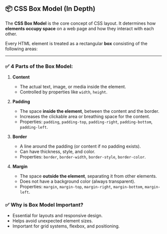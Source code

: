 ## 📦 CSS Box Model (In Depth)

The **CSS Box Model** is the core concept of CSS layout. It determines how **elements occupy space** on a web page and how they interact with each other.

Every HTML element is treated as a rectangular **box** consisting of the following areas:

---

### ✅ 4 Parts of the Box Model:
1. **Content**  
   - The actual text, image, or media inside the element.
   - Controlled by properties like `width`, `height`.

2. **Padding**  
   - The space **inside the element**, between the content and the border.
   - Increases the clickable area or breathing space for the content.
   - Properties: `padding`, `padding-top`, `padding-right`, `padding-bottom`, `padding-left`.

3. **Border**  
   - A line around the padding (or content if no padding exists).
   - Can have thickness, style, and color.
   - Properties: `border`, `border-width`, `border-style`, `border-color`.

4. **Margin**  
   - The space **outside the element**, separating it from other elements.
   - Does not have a background color (always transparent).
   - Properties: `margin`, `margin-top`, `margin-right`, `margin-bottom`, `margin-left`.

### ✅ Why is Box Model Important?
- Essential for layouts and responsive design.
- Helps avoid unexpected element sizes.
- Important for grid systems, flexbox, and positioning.